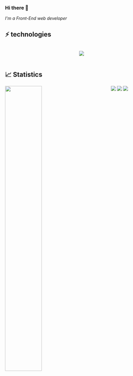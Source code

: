 ### Hi there 👋

<!--
**Marianarosadev/Marianarosadev** is a ✨ _special_ ✨ repository because its `README.md` (this file) appears on your GitHub profile.

Here are some ideas to get you started:

- 🔭 I’m currently working on ...
- 🌱 I’m currently learning ...
- 👯 I’m looking to collaborate on ...
- 🤔 I’m looking for help with ...
- 💬 Ask me about ...
- 📫 How to reach me: ...
- 😄 Pronouns: ...
- ⚡ Fun fact: ...
-->

<p>
  <em>
    I'm a Front-End web developer
  </em>
</p>

## ⚡ technologies

<br>

<div align="center">
  <img src="https://skillicons.dev/icons?i=react,vue,js,ts,html,css,sass"></img>
</div>

<br>

## 📈 Statistics

<img align="left" width="49%" src="https://github-readme-stats.vercel.app/api?username=Marianarosadev&show_icons=true&theme=merko"></img>


<div align="center">
  <a href="https://www.linkedin.com/in/mariana-rosa-dev" target="_blank"><img src="https://img.shields.io/badge/-LinkedIn-%230077B5?style=for-the-badge&logo=linkedin&logoColor=white" target="_blank"></a>
  <a href = "mailto:mary.oliveira0212@gmail.com"><img src="https://img.shields.io/badge/-Gmail-%23333?style=for-the-badge&logo=gmail&logoColor=white" target="_blank"></a>
  <a href="https://www.instagram.com/marianarosa.olv/" target="_blank"><img src="https://img.shields.io/badge/-Instagram-%23E4405F?style=for-the-badge&logo=instagram&logoColor=white" target="_blank"></a>
</div>
